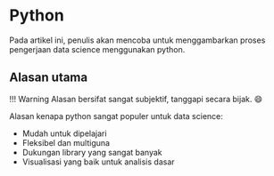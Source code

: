 # Python

Pada artikel ini, penulis akan mencoba untuk menggambarkan proses pengerjaan data science menggunakan python. 

## Alasan utama

!!! Warning
    Alasan bersifat sangat subjektif, tanggapi secara bijak. :smile:

Alasan kenapa python sangat populer untuk data science:

* Mudah untuk dipelajari
* Fleksibel dan multiguna
* Dukungan library yang sangat banyak
* Visualisasi yang baik untuk analisis dasar